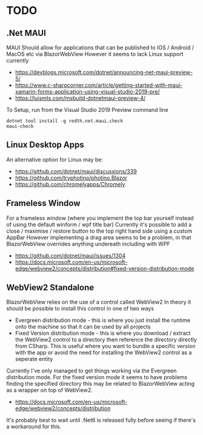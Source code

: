# TODO


## .Net MAUI

MAUI Should allow for applications that can be published to IOS / Android / MacOS etc via BlazorWebView
However it seems to lack Linux support currently

  * https://devblogs.microsoft.com/dotnet/announcing-net-maui-preview-5/
  * https://www.c-sharpcorner.com/article/getting-started-with-maui-xamarin-forms-application-using-visual-studio-2019-pre/
  * https://luismts.com/msbuild-dotnetmaui-preview-4/

To Setup, run from the Visual Studio 2019 Preview command line
```
dotnet tool install -g redth.net.maui.check
maui-check
```


## Linux Desktop Apps

An alternative option for Linux may be:

  * https://github.com/dotnet/maui/discussions/339
  * https://github.com/tryphotino/photino.Blazor
  * https://github.com/chromelyapps/Chromely


## Frameless Window

For a frameless window (where you implement the top bar yourself instead of using the default winform / wpf title bar)
Currently it's possible to add a close / maximise / restore button to the top right hand side using a custom AppBar
However implementing a drag area seems to be a problem, in that BlazorWebView overrides anything undereath including with WPF

  * https://github.com/dotnet/maui/issues/1304
  * https://docs.microsoft.com/en-us/microsoft-edge/webview2/concepts/distribution#fixed-version-distribution-mode


## WebView2 Standalone

BlazorWebView relies on the use of a control called WebView2
In theory it should be possible to install this control in one of two ways

  * Evergreen distribution mode - this is where you just install the runtime onto the machine so that it can be used by all projects
  * Fixed Version distribution mode - this is where you download / extract the WebView2 control to a directory
    then reference the directory directly from CSharp. This is useful where you want to bundle a specific version with the app
    or avoid the need for installing the WebView2 control as a seperate entity

Currently I've only managed to get things working via the Evergreen distribution mode.
For the fixed version mode it seems to have problems finding the specified directory
this may be related to BlazorWebView acting as a wrapper on top of WebView2.

  * https://docs.microsoft.com/en-us/microsoft-edge/webview2/concepts/distribution

It's probably best to wait until .Net6 is released fully before seeing if there's a workaround for this.
